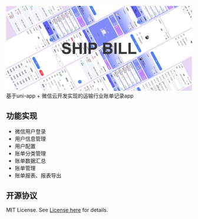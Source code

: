 <div align="center"  style="height: 200;">
    <img  style="zoom:55%;" src="https://raw.githubusercontent.com/Memoyu/ship-bill/refs/heads/main/doc/ship-bill-page.png" />
</div>
基于uni-app + 微信云开发实现的运输行业账单记录app




## 功能实现

- 微信用户登录
- 用户信息管理
- 用户配置
- 账单分类管理
- 账单数据汇总
- 账单管理
- 账单报表、报表导出



## 开源协议

MIT License. See [License here](./LICENSE) for details.